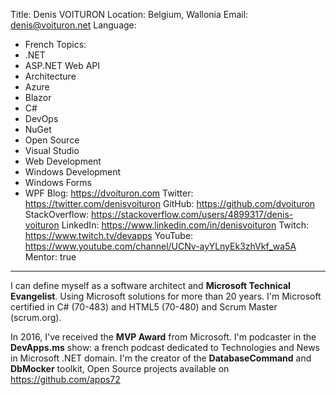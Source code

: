 Title: Denis VOITURON
Location: Belgium, Wallonia
Email: denis@voituron.net
Language:
  - French
Topics:
  - .NET
  - ASP.NET Web API
  - Architecture
  - Azure
  - Blazor
  - C#
  - DevOps
  - NuGet
  - Open Source
  - Visual Studio
  - Web Development
  - Windows Development
  - Windows Forms
  - WPF
Blog: https://dvoituron.com
Twitter: https://twitter.com/denisvoituron
GitHub: https://github.com/dvoituron
StackOverflow: https://stackoverflow.com/users/4899317/denis-voituron
LinkedIn: https://www.linkedin.com/in/denisvoituron
Twitch: https://www.twitch.tv/devapps
YouTube: https://www.youtube.com/channel/UCNv-ayYLnyEk3zhVkf_wa5A
Mentor: true
---
I can define myself as a software architect and **Microsoft Technical Evangelist**. 
Using Microsoft solutions for more than 20 years.
I'm Microsoft certified in C# (70-483) and HTML5 (70-480) and Scrum Master (scrum.org). 

In 2016, I've received the **MVP Award** from Microsoft.
I'm podcaster in the **DevApps.ms** show: a french podcast dedicated to Technologies and News in Microsoft .NET domain.
I'm the creator of the **DatabaseCommand** and **DbMocker** toolkit, Open Source projects available on https://github.com/apps72

